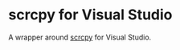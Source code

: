 # scrcpy for Visual Studio

A wrapper around [scrcpy](https://github.com/Genymobile/scrcpy) for Visual Studio.
